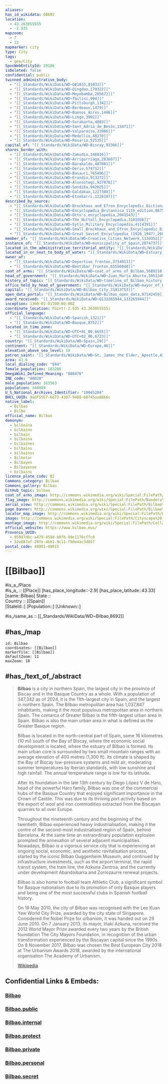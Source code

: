 ```yaml
---
aliases:
has_id_wikidata: Q8692
location:
  - 43.263055555 
  - -2.935  
mapzoom:
  - 7
  - 12
mapmarker: city
type: City
tags:
  - geo/City
SpocWebEntityId: 29186
isDeleted: false
confidential: public
twinned_administrative_body:
  - "[[_Standards/WikiData/WD~Q81033,81033]]"
  - "[[_Standards/WikiData/WD~Qingdao,170322]]"
  - "[[_Standards/WikiData/WD~Moyobamba,285672]]"
  - "[[_Standards/WikiData/WD~Tbilisi,994]]"
  - "[[_Standards/WikiData/WD~Pittsburgh,1342]]"
  - "[[_Standards/WikiData/WD~Bordeaux,1479]]"
  - "[[_Standards/WikiData/WD~Buenos_Aires,1486]]"
  - "[[_Standards/WikiData/WD~Liège,3992]]"
  - "[[_Standards/WikiData/WD~Surakarta,4803]]"
  - "[[_Standards/WikiData/WD~Sant_Adrià_de_Besòs,15471]]"
  - "[[_Standards/WikiData/WD~Valparaíso,33986]]"
  - "[[_Standards/WikiData/WD~Medellín,48278]]"
  - "[[_Standards/WikiData/WD~Rosario,52535]]"
capital_of: "[[_Standards/WikiData/WD~Biscay,93366]]"
shares_border_with:
  - "[[_Standards/WikiData/WD~Zamudio,146016]]"
  - "[[_Standards/WikiData/WD~Arrigorriaga,283607]]"
  - "[[_Standards/WikiData/WD~Barakaldo,487801]]"
  - "[[_Standards/WikiData/WD~Derio,574712]]"
  - "[[_Standards/WikiData/WD~Basauri,765496]]"
  - "[[_Standards/WikiData/WD~Erandio,913272]]"
  - "[[_Standards/WikiData/WD~Alonsotegi,927978]]"
  - "[[_Standards/WikiData/WD~Sondika,942025]]"
  - "[[_Standards/WikiData/WD~Galdakao,1227388]]"
  - "[[_Standards/WikiData/WD~Etxebarri,1228107]]"
described_by_source:
  - "[[_Standards/WikiData/WD~Brockhaus_and_Efron_Encyclopedic_Dictionary,602358]]"
  - "[[_Standards/WikiData/WD~Encyclopædia_Britannica_11th_edition,867541]]"
  - "[[_Standards/WikiData/WD~Otto's_encyclopedia,2041543]]"
  - "[[_Standards/WikiData/WD~The_Nuttall_Encyclopædia,3181656]]"
  - "[[_Standards/WikiData/WD~Sytin_Military_Encyclopedia,4114391]]"
  - "[[_Standards/WikiData/WD~Small_Brockhaus_and_Efron_Encyclopedic_Dictionary,19180675]]"
  - "[[_Standards/WikiData/WD~Great_Soviet_Encyclopedia_(1926_1947),20078554]]"
member_of: "[[_Standards/WikiData/WD~Creative_Cities_Network,1139352]]"
instance_of: "[[_Standards/WikiData/WD~municipality_of_Spain,2074737]]"
located_in_the_administrative_territorial_entity: "[[_Standards/WikiData/WD~Greater_Bilbao,2355185]]"
located_in_or_next_to_body_of_water: "[[_Standards/WikiData/WD~Estuary_of_Bilbao,2731872]]"
owner_of:
  - "[[_Standards/WikiData/WD~Deportivo_fronton,3754913]]"
  - "[[_Standards/WikiData/WD~Beotibar_fronton,65556048]]"
coat_of_arms: "[[_Standards/WikiData/WD~coat_of_arms_of_Bilbao,5689218]]"
head_of_government: "[[_Standards/WikiData/WD~Juan_María_Aburto,5951349]]"
history_of_topic: "[[_Standards/WikiData/WD~timeline_of_Bilbao_history,15526878]]"
office_held_by_head_of_government: "[[_Standards/WikiData/WD~mayor_of_Bilbao,26700916]]"
capital: "[[_Standards/WikiData/WD~Bilbao_City,31913753]]"
open_data_portal: "[[_Standards/WikiData/WD~Bilbao_open_data,97142459]]"
award_received: "[[_Standards/WikiData/WD~Q133265944,133265944]]"
inception: 1300-01-01T00:00:00Z
coordinate_location: Point(-2.935 43.263055555)
official_language:
  - "[[_Standards/WikiData/WD~Spanish,1321]]"
  - "[[_Standards/WikiData/WD~Basque,8752]]"
located_in_time_zone:
  - "[[_Standards/WikiData/WD~UTC+01_00,6655]]"
  - "[[_Standards/WikiData/WD~UTC+02_00,6723]]"
country: "[[_Standards/WikiData/WD~Spain,29]]"
continent: "[[_Standards/WikiData/WD~Europe,46]]"
elevation_above_sea_level: 19
patron_saint: "[[_Standards/WikiData/WD~St._James_the_Elder,_Apostle,43999]]"
area: 41.6
local_dialing_code: "944"
female_population: 183280
OmegaWiki_Defined_Meaning: "888476"
INE_code: "48020"
male_population: 163563
population: 348089
U_S_National_Archives_Identifier: "10045204"
BHCL_UUID: 9adf5557-6d72-4307-9480-60745aa8866c
native_label:
  - Bilbao
  - Bilbo
official_name: Bilbao
demonym:
  - bilbaína
  - bilbaíno
  - bilbaín
  - bilbaína
  - bilbaínes
  - bilbaíno
  - bilbaínos
  - Bilbotar
  - Bilbayen
  - Bilbayenne
  - bilbaini
licence_plate_code: BI
Commons_category: Bilbao
Commons_gallery: Bilbao
GitHub_topic: bilbao
coat_of_arms_image: http://commons.wikimedia.org/wiki/Special:FilePath/Escudo%20de%20Bilbao%20%28ovalado%29.svg
flag_image: http://commons.wikimedia.org/wiki/Special:FilePath/Bandera%20de%20Bilbao.svg
aerial_view: http://commons.wikimedia.org/wiki/Special:FilePath/Bilbao%20-%20Planet%20Imagery.jpg
page_banner: http://commons.wikimedia.org/wiki/Special:FilePath/Bilbao%20Zubizuri%20La%20nuit%20banner.jpg
locator_map_image: http://commons.wikimedia.org/wiki/Special:FilePath/Bizkaia%20municipalities%20Bilbao.PNG
image: http://commons.wikimedia.org/wiki/Special:FilePath/Cityscape%20-%20Bilbao%2C%20Spain%20-%20panoramio%20%281%29.jpg
montage_image: http://commons.wikimedia.org/wiki/Special:FilePath/Collage%20de%20Bilbao%2C%20Pa%C3%ADs%20Vasco%2C%20Espa%C3%B1a.png
official_website: https://www.bilbao.eus/
Provenio_UUID:
  - 05987d6c-a479-458d-b0fb-99e1176cffc0
  - 52e887ef-20fe-4bb1-9c11-f50e4ac3d057
postal_code: 48001–48015
---
```


# [[Bilbao]] 

#is_a_/Place  
#is_a_ :: [[Place]] 
[has_place_longitude::-2.9] 
[has_place_latitude::43.33] 
[name::Bilbao] 
State ::  
Country :: [[Spain]]  
[StateId::] 
[Population::] 
[Unknown::] 

#is_/same_as :: [[_Standards/WikiData/WD~Bilbao,8692]] 

## #has_/map  

```leaflet
id: Bilbao
coordinates: [[Bilbao]] 
markerFile: [[Bilbao]] 
defaultZoom: 11 
maxZoom: 18
```

## #has_/text_of_/abstract 

> **Bilbao** is a city in northern Spain, the largest city in the province of Biscay and in the Basque Country as a whole. With a population of 347,342 as of 2024, it is the 11th-largest city in Spain, and the largest in northern Spain. The Bilbao metropolitan area has 1,037,847 inhabitants, making it the most populous metropolitan area in northern Spain. The comarca of Greater Bilbao is the fifth-largest urban area in Spain. Bilbao is also the main urban area in what is defined as the Greater Basque region.
>
> Bilbao is located in the north-central part of Spain, some 16 kilometres (10 mi) south of the Bay of Biscay, where the economic social development is located, where the estuary of Bilbao is formed. Its main urban core is surrounded by two small mountain ranges with an average elevation of 400 metres (1,300 ft). Its climate is shaped by the Bay of Biscay low-pressure systems and mild air, moderating summer temperatures by Iberian standards, with low sunshine and high rainfall. The annual temperature range is low for its latitude.
>
> After its foundation in the late 13th century by Diego López V de Haro, head of the powerful Haro family, Bilbao was one of the commercial hubs of the Basque Country that enjoyed significant importance in the Crown of Castile. This was due to its thriving port activity based on the export of wool and iron commodities extracted from the Biscayan quarries to all over Europe.
>
> Throughout the nineteenth century and the beginning of the twentieth, Bilbao experienced heavy industrialisation, making it the centre of the second-most industrialised region of Spain, behind Barcelona. At the same time an extraordinary population explosion prompted the annexation of several adjacent municipalities. Nowadays, Bilbao is a vigorous service city that is experiencing an ongoing social, economic, and aesthetic revitalisation process, started by the iconic Bilbao Guggenheim Museum, and continued by infrastructure investments, such as the airport terminal, the rapid transit system, the tram line, the Azkuna Zentroa, and the currently under development Abandoibarra and Zorrozaurre renewal projects.
>
> Bilbao is also home to football team Athletic Club, a significant symbol for Basque nationalism due to its promotion of only Basque players and being one of the most successful clubs in Spanish football history.
>
> On 19 May 2010, the city of Bilbao was recognised with the Lee Kuan Yew World City Prize, awarded by the city state of Singapore. Considered the Nobel Prize for urbanism, it was handed out on 29 June 2010. On 7 January 2013, its mayor, Iñaki Azkuna, received the 2012 World Mayor Prize awarded every two years by the British foundation The City Mayors Foundation, in recognition of the urban transformation experienced by the Biscayan capital since the 1990s. On 8 November 2017, Bilbao was chosen the Best European City 2018 at The Urbanism Awards 2018, awarded by the international organisation The Academy of Urbanism.
>
> [Wikipedia](https://en.wikipedia.org/wiki/Bilbao)
## Confidential Links & Embeds: 

### [Bilbao](/_Standards/Earth/Continent/Europe/Europe~South/Spain/Provinces~Spain/Basque_Country/counties~País_Vasco/Bizkaia/cities~Vizcaya/Bilbao.md) 

### [Bilbao.public](/_public/Earth/Continent/Europe/Europe~South/Spain/Provinces~Spain/Basque_Country/counties~País_Vasco/Bizkaia/cities~Vizcaya/Bilbao.public.md) 

### [Bilbao.internal](/_internal/Earth/Continent/Europe/Europe~South/Spain/Provinces~Spain/Basque_Country/counties~País_Vasco/Bizkaia/cities~Vizcaya/Bilbao.internal.md) 

### [Bilbao.protect](/_protect/Earth/Continent/Europe/Europe~South/Spain/Provinces~Spain/Basque_Country/counties~País_Vasco/Bizkaia/cities~Vizcaya/Bilbao.protect.md) 

### [Bilbao.private](/_private/Earth/Continent/Europe/Europe~South/Spain/Provinces~Spain/Basque_Country/counties~País_Vasco/Bizkaia/cities~Vizcaya/Bilbao.private.md) 

### [Bilbao.personal](/_personal/Earth/Continent/Europe/Europe~South/Spain/Provinces~Spain/Basque_Country/counties~País_Vasco/Bizkaia/cities~Vizcaya/Bilbao.personal.md) 

### [Bilbao.secret](/_secret/Earth/Continent/Europe/Europe~South/Spain/Provinces~Spain/Basque_Country/counties~País_Vasco/Bizkaia/cities~Vizcaya/Bilbao.secret.md)

